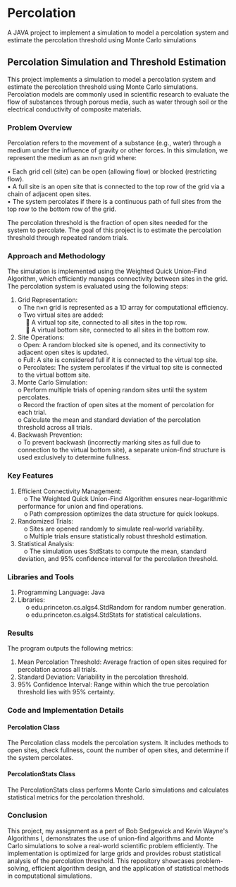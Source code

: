 # Percolation
A JAVA project to implement a simulation to model a percolation system and estimate the percolation threshold using Monte Carlo simulations


## Percolation Simulation and Threshold Estimation
This project implements a simulation to model a percolation system and estimate the percolation threshold using Monte Carlo simulations. Percolation models are commonly used in scientific research to evaluate the flow of substances through porous media, such as water through soil or the electrical conductivity of composite materials.


### Problem Overview
Percolation refers to the movement of a substance (e.g., water) through a medium under the influence of gravity or other forces. In this simulation, we represent the medium as an n×n grid where:

•	Each grid cell (site) can be open (allowing flow) or blocked (restricting flow).\
•	A full site is an open site that is connected to the top row of the grid via a chain of adjacent open sites.\
•	The system percolates if there is a continuous path of full sites from the top row to the bottom row of the grid.

The percolation threshold is the fraction of open sites needed for the system to percolate. The goal of this project is to estimate the percolation threshold through repeated random trials.


### Approach and Methodology
The simulation is implemented using the Weighted Quick Union-Find Algorithm, which efficiently manages connectivity between sites in the grid. The percolation system is evaluated using the following steps:
1.	Grid Representation:\
  o	The n×n grid is represented as a 1D array for computational efficiency.\
  o	Two virtual sites are added: \
    &emsp; 	A virtual top site, connected to all sites in the top row.\
    &emsp; 	A virtual bottom site, connected to all sites in the bottom row.
2.	Site Operations:\
  o	Open: A random blocked site is opened, and its connectivity to adjacent open sites is updated.\
  o	Full: A site is considered full if it is connected to the virtual top site.\
  o	Percolates: The system percolates if the virtual top site is connected to the virtual bottom site.
3.	Monte Carlo Simulation:\
  o	Perform multiple trials of opening random sites until the system percolates.\
  o	Record the fraction of open sites at the moment of percolation for each trial.\
  o	Calculate the mean and standard deviation of the percolation threshold across all trials.
4.	Backwash Prevention:\
  o	To prevent backwash (incorrectly marking sites as full due to connection to the virtual bottom site), a separate union-find structure is used exclusively to determine fullness.


### Key Features
1. Efficient Connectivity Management:\
  &emsp;o	The Weighted Quick Union-Find Algorithm ensures near-logarithmic performance for union and find operations.\
  &emsp;o	Path compression optimizes the data structure for quick lookups.
2. Randomized Trials:\
  &emsp;o	Sites are opened randomly to simulate real-world variability.\
  &emsp;o	Multiple trials ensure statistically robust threshold estimation.
3. Statistical Analysis:\
  &emsp;o	The simulation uses StdStats to compute the mean, standard deviation, and 95% confidence interval for the percolation threshold.


### Libraries and Tools
1. Programming Language: Java
2. Libraries: \
  &emsp; o	edu.princeton.cs.algs4.StdRandom for random number generation.\
 &emsp; o	edu.princeton.cs.algs4.StdStats for statistical calculations.


### Results
The program outputs the following metrics:
1. Mean Percolation Threshold: Average fraction of open sites required for percolation across all trials.
2. Standard Deviation: Variability in the percolation threshold.
3. 95% Confidence Interval: Range within which the true percolation threshold lies with 95% certainty.


### Code and Implementation Details
#### Percolation Class
The Percolation class models the percolation system. It includes methods to open sites, check fullness, count the number of open sites, and determine if the system percolates.
#### PercolationStats Class
The PercolationStats class performs Monte Carlo simulations and calculates statistical metrics for the percolation threshold.


### Conclusion
This project, my assignment as a pert of Bob Sedgewick and Kevin Wayne's Algorithms I, demonstrates the use of union-find algorithms and Monte Carlo simulations to solve a real-world scientific problem efficiently. The implementation is optimized for large grids and provides robust statistical analysis of the percolation threshold.
This repository showcases problem-solving, efficient algorithm design, and the application of statistical methods in computational simulations.




